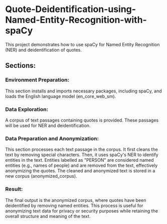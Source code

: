 # Quote-Deidentification-using-Named-Entity-Recognition-with-spaCy
This project demonstrates how to use spaCy for Named Entity Recognition (NER) and deidentification of quotes.

## Sections:

### Environment Preparation: 
This section installs and imports necessary packages, including spaCy, and loads the English language model (en_core_web_sm).

### Data Exploration:
A corpus of text passages containing quotes is provided. These passages will be used for NER and deidentification.

### Data Preparation and Anonymization: 
This section processes each text passage in the corpus. It first cleans the text by removing special characters. 
Then, it uses spaCy's NER to identify entities in the text. Entities labelled as "PERSON" are considered named entities (e.g., names of people) and are removed from the text, 
effectively anonymizing the quotes. The cleaned and anonymized text is stored in a new corpus (anonymized_corpus).

### Result:
The final output is the anonymized corpus, where quotes have been deidentified by removing named entities. 
This process is useful for anonymizing text data for privacy or security purposes while retaining the overall structure and meaning of the text.


